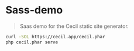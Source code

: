 # Sass-demo

> Saas demo for the Cecil static site generator.

```bash
curl -SOL https://cecil.app/cecil.phar
php cecil.phar serve
```
